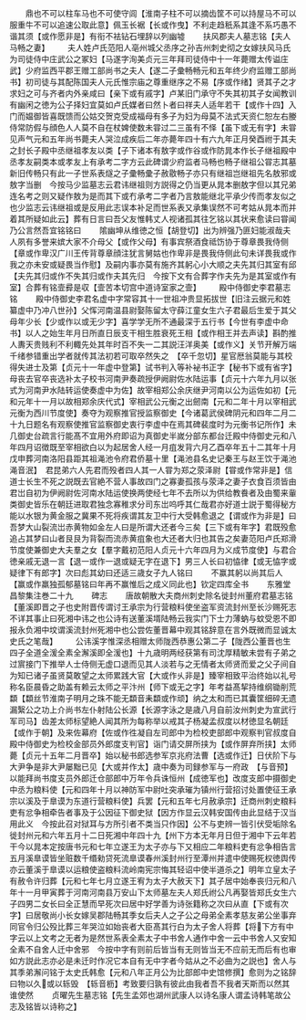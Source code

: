 <!-- { "loadSidebar": true } -->
　　鼎也不可以柱车马也不可使守闾【淮南子柱不可以摘齿筐不可以持屋马不可以服重牛不可以追速公取此意】佩玉长裾【长或作曳】不利走趋秖系其逢不系巧愚不谐其须【或作愿非是】有衔不袪钻石埋辞以列幽墟
　　扶风郡夫人墓志铭【夫人马畅之妻】
　　夫人姓卢氏范阳人亳州城父丞序之孙吉州刺史彻之女嫁扶风马氏为司徒侍中庄武公之冢妇【马遂字洵美贞元三年拜司徒侍中十一年薨赠太传谥庄武】少府监西平郡王赠工部尚书之夫人【遂二子彚畅畅元和五年终少府监赠工部尚书】初司徒与其配陈国夫人元氏惟宗庙之尊重继序之不易【序或作绪】贤其子之才求妇之可与齐者内外亲咸曰【亲下或有戚字】卢某旧门承守不失其初其子女闻教训有幽闲之徳为公子择妇宜莫如卢氏媒者曰然卜者曰祥夫人适年若干【或作十四】入门而媪御皆喜既馈而公姑交贺克受成福母有多子为妇为母莫不法式天资仁恕左右媵侍常防假与顔色人人莫不自在杖婢使数未甞过二三虽有不怿【虽下或无有字】未甞见声气元和五年尚书薨夫人哭泣成疾后二年亦薨年四十有六九年正月癸酉祔于其夫之封长子殿中丞继祖孝友以类【子下诸本有敖字或作谷或作防晁本作长子继祖殿中丞孝友嗣类本或孝友上有承考二字方云此碑谓少府监者马畅也畅子继祖公甞志其墓新旧传畅只有此一子世系表燧之子彚畅彚子赦敭畅子亦只有继祖岂继祖先名敖邪或敖字当删　今按马少监墓志云君讳继祖则方説得之仍当更从晁本删敖字但以其兄弟连名考之则又疑作敖为是而其下或冇承考二字者乃言敖能继北平承少传而孝友似之也少监志云讳继祖或是反用此志误本补足而世系表又承集误然不可考姑从晁本而并着其所疑如此云】葬有日言曰吾父友惟韩丈人视诸孤其往乞铭以其状来愈读曰甞闻乃公言然吾宜铭铭曰
　　隂幽坤从维徳之恒【胡登切】出为辨强乃匪妇能淑哉夫人夙有多誉来嫔大家不介母父【或作父母】有事宾祭酒食祗饬协于尊章畏我侍侧【章或作卑汉广川王传背尊章顔注犹言舅姑也作卑非是畏我侍侧此句未详畏我或作我之亦未安或疑畏当作慰】及嗣内事亦莫有施齐其躬心小大顺之夫先其归其室有邱【夫先其归或作不失其归或作夫其先归　今按下文有合葬字作夫先为是其室或作有室】合葬有铭壸彛是収【壸苦本切宫中道诗室家之壸】
　　殿中侍御史李君墓志铭
　　殿中侍御史李君名虚中字常容其十一世祖冲贵显拓拔世【旧注云据元和姓纂虚中乃冲八世孙】父恽河南温县尉娶陈留太守薛江童女生六子君最后生爱于其父母年少长【少或作以或无少字】喜学学无所不通最深于五行书【今世有李虚中命书】以人之始生年月日所直日辰支干相生胜衰死王相【或作相王并去声读】斟酌推人夀天贵贱利不利輙先处其年时百不失一二其説汪洋奥美【或作义】关节开解万端千绪参错重出学者就传其法初若可取卒然失之　【卒千忽切】星官厯翁莫能与其校得失进士及第【贞元十一年虚中登第】试书判入等补袐书正字【秘书下或有省字】母丧去官卒丧选补太子校书河南尹奏疏授伊阙尉佐水陆运事【贞元十六年九月以张式为河南尹水陆转运使奏虚中为佐】故宰相郑公余庆继尹河南以公为运佐如初【元和元年十一月以故相郑余庆代式】宰相武公元衡之出劒南【元和二年十月以宰相武元衡为西川节度使】奏夺为观察推官授监察御史【今诸葛武侯碑阴元和四年二月二十九日题名有观察使推官监察御史衷行李虚中在焉其碑裴度时为元衡书记所作】未几御史台疏言行能髙不宜用外府即诏为真御史半嵗分部东都台迁殿中侍御史元和八年四月诏徴既至宰相欲白以为起居舍人经一月疽发背六月乙酉卒年五十二其年十月戊申葬河南洛阳县距其祖渑池令府君侨墓十里【渑池县名史记秦王与赵王饮于渑池渑音泯】　君昆弟六人先君而殁者四人其一人甞为郑之荥泽尉【甞或作常非是】信道士长生不死之説既去官絶不营人事故四门之寡妻孤孩与荥泽之妻子衣食百须皆由君岀自初为伊阙尉佐河南水陆运使换两使经七年不去所以为供给教飬者及由蜀来軰类御史皆乐在朝廷进取君独念寡稚求分司东岀呜呼其仁哉君亦好道士説于蜀得秘方能以水银为黄金服之冀果不死将疾谓其友卫中行大受韩愈退之【谓或作为非是】曰吾梦大山裂流岀赤黄物如金左人曰是所谓大还者今三矣【三下或有年字】君既殁愈追占其梦曰山者艮艮为背裂而流赤黄疽象也大还者大归也其告之矣妻范阳卢氏郑滑节度使兼御史大夫羣之女【羣字戴初范阳人贞元十六年四月为义成节度使】与君合徳亲戚无退一言【退一或作一退或疑无字在退下】男三人长曰初恊律【或无恊字或疑律下有郎字】次曰彪其幼曰还适三歳女子九人铭曰
　　不赢其躬以尚其后人【赢或作羸独孤郁墓铭曰年再不赢惟后之成义同此也】钦定四库全书
　　东雅堂昌黎集注巻二十九
　　碑志
　　唐故朝散大夫商州刺史除名徙封州董府君墓志铭【董溪即晋之子也史附晋传谓讨王承宗为行营粮料使坐盗军资流封州至长沙赐死志不详其事止曰死湘中讳之也公诗有送董溪壻陆畅云我实门下士力薄蚋与蚊受恩不即报永负湘中坟谓溪流封州死湘中也公尝佐董晋幕中观其铭辞意在言外既微而显诚太史氏之笔哉】
　　公讳溪字惟深丞相赠太师陇西恭惠公第二子【陇西公董晋也生四子全道全湲全素全澥溪即全湲也】十九歳明两经获第有司沈厚精敏未尝有子弟之过賔接门下推举人士侍侧无虚口退而见其人淡若与之无情者太师贤而爱之父子间自为知已诸子虽贤莫敢望之太师累践大官【大或作乆非是】臻宰相致平治终始以礼号称名臣晨昏之助盖有赖云太师之平汴州【师下或无之字】年考益髙挈持维纲锄削荒纇【纇丝节淮南子明月之珠不能无纇音耒纇或作顽】纳之太和而已其囊筐细碎无遗漏繄公之功上介尚书左仆射陆公长源【长源字泳之是歳八月自前汝州刺史为宣武行军司马】齿差太师标望絶人闻其所为每称举以戒其子杨凝孟叔度以材徳显名朝廷【或作于朝】及来佐幕府【佐或作徃凝自左司郎中为检校吏部郎中观察判官叔度自殿中侍御史为检校金部员外郎度支判官】诣门请交屏所挟为【或作屏弃所挟】太师薨【贞元十五年二月晋卒】始以秘书郎选参军京兆府法曹【选或作迁】日伏阶下与大尹争是非大尹屡黜已见【大或并作太】歳中奏为司録参军与一府政　【与音预】以能拜尚书度支员外郎迁仓部郎中万年令兵诛恒州【成徳军也】改度支郎中摄御史中丞为粮料使【元和四年十月以神防军中尉吐突承璀为镇州行营招讨处置使征王承宗以溪及于臯谟为东道行营粮料使】兵罢【元和五年七月赦承宗】迁商州刺史粮料吏有忿争相牵告者事及于公因征下御史狱【因方作显云汉韩安国传由此显结于汉当用此义　今按此召对狱耳与方所引者不类当只作因】公不与吏辨一皆引伏受垢除名徙封州元和六年五月十二日死湘中年四十九【州下方本无年月日但于湘中下云年若干今以晁本定按唐书元和七年立遂王为太子亦与下又相应二年粮料吏有忿争相告言五月溪臯谟皆坐赃数千缗勑贷死流臯谟春州溪封州行至潭州并遣中使赐死权徳舆传亦云董溪于臯谟以运粮使盗粮料流岭南宪宗悔其轻诏中使半道杀之】明年立皇太子有赦令许归葬【元和七年七月立遂王宥为太子大赦天下】其子居中始奉丧归元和八年十一月甲寅葬于河南河南县万安山下太师墓左夫人郑氏祔公凡再娶皆郑氏女生六子四男二女长曰全正慧而早死次曰居中好学善为诗张籍称之次曰从直【下或有次字】曰居敬尚小长女嫁吴郡陆畅其季女后夫人之子公之母弟全素孝慈友弟公坐事弃同官令归公殁比葬三年哭泣如始丧者大臣髙其行白为太子舍人将葬【将下方有中字云以上文考之无者为是然世系表全素太子中书舍人通作中舍一云中书舍人又安知全素不自舍人迁中舍邪　今按中字有则前后皆当有无则皆当无不应前无而后有也审如方説此志亦必是未迁时作况它本自有无中字者今姑从之不必曲为之説也】舍人与其季弟澥问铭于太史氏韩愈【元和八年正月公为比部郎中史馆修撰】愈则为之铭辞曰物以久或以轹毁　【轹音枥】考致要归孰有彼此由我者吾不我者天斯而以然其谁使然
　　贞曜先生墓志铭【先生孟郊也湖州武康人以诗名康人谓孟诗韩笔故公志及铭皆以诗称之】
